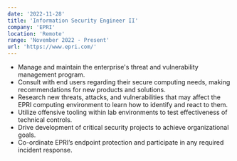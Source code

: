 ```yaml
---
date: '2022-11-28'
title: 'Information Security Engineer II'
company: 'EPRI'
location: 'Remote'
range: 'November 2022 - Present'
url: 'https://www.epri.com/'
---
```


- Manage and maintain the enterprise's threat and vulnerability management program.
- Consult with end users regarding their secure computing needs, making recommendations for new products and solutions.
- Research new threats, attacks, and vulnerabilities that may affect the EPRI computing environment to learn how to identify and react to them.
- Utilize offensive tooling within lab environments to test effectiveness of technical controls.
- Drive development of critical security projects to achieve organizational goals.
- Co-ordinate EPRI’s endpoint protection and participate in any required incident response.
